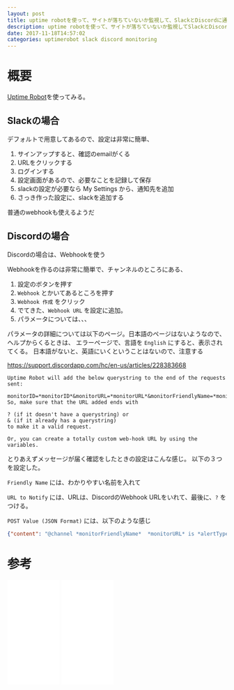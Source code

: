 ```yaml
---
layout: post
title: uptime robotを使って、サイトが落ちていないか監視して、SlackとDiscordに通知する。
description: uptime robotを使って、サイトが落ちていないか監視してSlackとDiscordに通知する
date: 2017-11-18T14:57:02
categories: uptimerobot slack discord monitoring
---
```


# 概要

[Uptime Robot](https://uptimerobot.com/)を使ってみる。

## Slackの場合

デフォルトで用意してあるので、設定は非常に簡単、

1. サインアップすると、確認のemailがくる
1. URLをクリックする
1. ログインする
1. 設定画面があるので、必要なことを記録して保存
1. slackの設定が必要なら My Settings から、通知先を追加
1. さっき作った設定に、slackを追加する

普通のwebhookも使えるようだ

## Discordの場合

Discordの場合は、Webhookを使う

Webhookを作るのは非常に簡単で、チャンネルのところにある、

1. 設定のボタンを押す
1. `Webhook` とかいてあるところを押す
1. `Webhook 作成` をクリック
1. でてきた、`Webhook URL` を設定に追加。
1. パラメータについては、、、

パラメータの詳細については以下のページ。日本語のページはないようなので、ヘルプからくるときは、
エラーページで、言語を `English` にすると、表示されてくる。
日本語がないと、英語にいくということはないので、注意する

https://support.discordapp.com/hc/en-us/articles/228383668


```
Uptime Robot will add the below querystring to the end of the requests sent:

monitorID=*monitorID*&monitorURL=*monitorURL*&monitorFriendlyName=*monitorFriendlyName*&alertType=*alertType*&alertTypeFriendlyName=*alertTypeFriendlyName*&alertDetails=*alertDetails*&monitorAlertContacts=*monitorAlertContacts*
So, make sure that the URL added ends with

? (if it doesn't have a querystring) or
& (if it already has a querystring)
to make it a valid request.

Or, you can create a totally custom web-hook URL by using the variables.
```


とりあえずメッセージが届く確認をしたときの設定はこんな感じ。
以下の３つを設定した。

`Friendly Name` には、わかりやすい名前を入れて

`URL to Notify` には、URLは、DiscordのWebhook URLをいれて、最後に、`?` をつける。

`POST Value (JSON Format)` には、以下のような感じ

```json
{"content": "@channel *monitorFriendlyName*  *monitorURL* is *alertTypeFriendlyName* . *alertDetail* .." }
```

# 参考

<iframe style="width:120px;height:240px;" marginwidth="0" marginheight="0" scrolling="no" frameborder="0" src="//rcm-fe.amazon-adsystem.com/e/cm?lt1=_blank&bc1=000000&IS2=1&bg1=FFFFFF&fc1=000000&lc1=0000FF&t=mi3002-22&o=9&p=8&l=as4&m=amazon&f=ifr&ref=as_ss_li_til&asins=4873117917&linkId=006425e083c405aad908baf2d6819134"></iframe>

<iframe style="width:120px;height:240px;" marginwidth="0" marginheight="0" scrolling="no" frameborder="0" src="//rcm-fe.amazon-adsystem.com/e/cm?lt1=_blank&bc1=000000&IS2=1&bg1=FFFFFF&fc1=000000&lc1=0000FF&t=mi3002-22&o=9&p=8&l=as4&m=amazon&f=ifr&ref=as_ss_li_til&asins=B01HI2TD28&linkId=b21d59c9a2ad0e1dbb24d5d1a236b650"></iframe>
